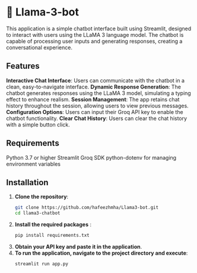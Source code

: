# 🦙 Llama-3-bot 
This application is a simple chatbot interface built using Streamlit, designed to interact with users using the LLaMA 3 language model. The chatbot is capable of processing user inputs and generating responses, creating a conversational experience.

## Features
**Interactive Chat Interface**: Users can communicate with the chatbot in a clean, easy-to-navigate interface.
**Dynamic Response Generation**: The chatbot generates responses using the LLaMA 3 model, simulating a typing effect to enhance realism.
**Session Management**: The app retains chat history throughout the session, allowing users to view previous messages.
**Configuration Options**: Users can input their Groq API key to enable the chatbot functionality.
**Clear Chat History**: Users can clear the chat history with a simple button click.

## Requirements
Python 3.7 or higher
Streamlit
Groq SDK
python-dotenv for managing environment variables

## Installation

1. **Clone the repository**:
   ```bash
   git clone https://github.com/hafeezhmha/Llama3-bot.git
   cd llama3-chatbot
2. **Install the required packages** :
   ```bash
   pip install requirements.txt
3. **Obtain your API key and paste it in the application**.
4. **To run the application, navigate to the project directory and execute**:
   ```bash
   streamlit run app.py
